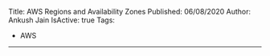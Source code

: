 Title: AWS Regions and Availability Zones
Published: 06/08/2020
Author: Ankush Jain
IsActive: true
Tags:
  - AWS
---
